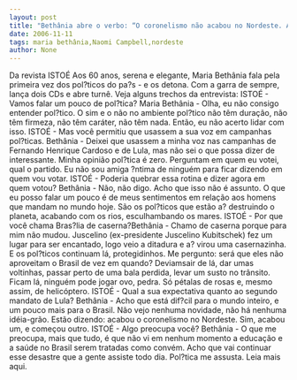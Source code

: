 ```yaml
---
layout: post
title: "Bethânia abre o verbo: “O coronelismo não acabou no Nordeste. Acabou um e começou outro???"
date: 2006-11-11
tags: maria bethânia,Naomi Campbell,nordeste
author: None
---
```

Da revista ISTOÉ
Aos 60 anos, serena e elegante, Maria Bethânia fala pela primeira vez dos pol?ticos do pa?s - e os detona. Com a garra de sempre, lança dois CDs e abre turnê.
Veja alguns trechos da entrevista:
ISTOÉ - Vamos falar um pouco de pol?tica? Maria Bethânia - Olha, eu não consigo entender pol?tico. O sim e o não no ambiente pol?tico não têm duração, não têm firmeza, não têm caráter, não têm nada. Então, eu não acerto lidar com isso. 
ISTOÉ - Mas você permitiu que usassem a sua voz em campanhas pol?ticas. Bethânia - Deixei que usassem a minha voz nas campanhas de Fernando Henrique Cardoso e de Lula, mas não sei o que possa dizer de interessante. Minha opinião pol?tica é zero. Perguntam em quem eu votei, qual o partido. Eu não sou amiga ?ntima de ninguém para ficar dizendo em quem vou votar.
ISTOÉ - Poderia quebrar essa rotina e dizer agora em quem votou? Bethânia - Não, não digo. Acho que isso não é assunto. O que eu posso falar um pouco é de meus sentimentos em relação aos homens que mandam no mundo hoje. São os pol?ticos que estão a? destruindo o planeta, acabando com os rios, esculhambando os mares. 
ISTOÉ - Por que você chama Bras?lia de caserna?Bethânia - Chamo de caserna porque para mim não mudou. Juscelino (ex-presidente Juscelino Kubitschek) fez um lugar para ser encantado, logo veio a ditadura e a? virou uma casernazinha. E os pol?ticos continuam lá, protegidinhos. Me pergunto: será que eles não aproveitam o Brasil de vez em quando? Deviamsair de lá, dar umas voltinhas, passar perto de uma bala perdida, levar um susto no trânsito. Ficam lá, ninguém pode jogar ovo, pedra. Só pétalas de rosas e, mesmo assim, de helicóptero. 
ISTOÉ - Qual a sua expectativa quanto ao segundo mandato de Lula? Bethânia - Acho que está dif?cil para o mundo inteiro, e um pouco mais para o Brasil. Não vejo nenhuma novidade, não há nenhuma idéia-grão. Estão dizendo: acabou o coronelismo no Nordeste. Sim, acabou um, e começou outro.
ISTOÉ - Algo preocupa você? Bethânia - O que me preocupa, mais que tudo, é que não vi em nenhum momento a educação e a saúde no Brasil serem tratadas como convém. Acho que vai continuar esse desastre que a gente assiste todo dia. Pol?tica me assusta. 
Leia mais aqui. 
